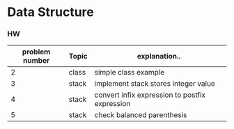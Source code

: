 # Data Structure

### HW 

| problem number | Topic | explanation..  |
| --- | --- | --- |
| 2 | class | simple class example |
| 3 | stack | implement stack stores integer value |
| 4 | stack | convert infix expression to postfix expression |
| 5 | stack | check balanced parenthesis |